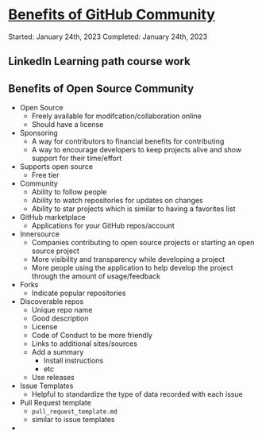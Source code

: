 # [Benefits of GitHub Community](https://www.linkedin.com/learning/benefits-of-github-community)
Started: January 24th, 2023
Completed: January 24th, 2023

## LinkedIn Learning path course work

## Benefits of Open Source Community
- Open Source
  - Freely available for modifcation/collaboration online
  - Should have a license
- Sponsoring
  - A way for contributors to financial benefits for contributing
  - A way to encourage developers to keep projects alive and show support for their time/effort
- Supports open source
  - Free tier
- Community
  - Ability to follow people
  - Ability to watch repositories for updates on changes
  - Ability to star projects which is similar to having a favorites list
- GitHub marketplace
  - Applications for your GitHub repos/account
- Innersource
  - Companies contributing to open source projects or starting an open source project
  - More visibility and transparency while developing a project
  - More people using the application to help develop the project through the amount of usage/feedback
- Forks
  - Indicate popular repositories
- Discoverable repos
  - Unique repo name
  - Good description
  - License
  - Code of Conduct to be more friendly
  - Links to additional sites/sources
  - Add a summary
    - Install instructions
    - etc
  - Use releases
- Issue Templates
  - Helpful to standardize the type of data recorded with each issue
- Pull Request template
  - `pull_request_template.md`
  - similar to issue templates
- 
